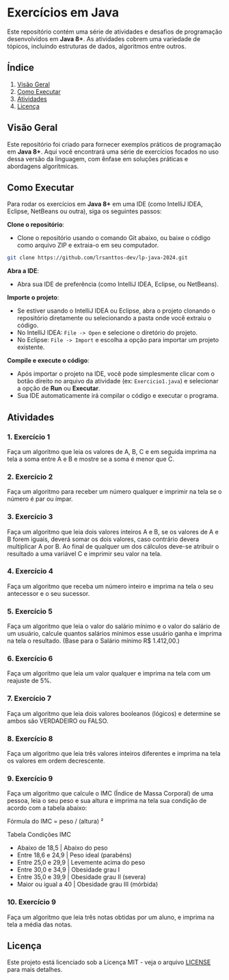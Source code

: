 # Exercícios em Java

Este repositório contém uma série de atividades e desafios de programação desenvolvidos em **Java 8+**. As atividades cobrem uma variedade de tópicos, incluindo estruturas de dados, algoritmos entre outros.

## Índice
1. [Visão Geral](#visão-geral)
2. [Como Executar](#como-executar)
3. [Atividades](#atividades)
5. [Licença](#licença)

## Visão Geral
Este repositório foi criado para fornecer exemplos práticos de programação em **Java 8+**. Aqui você encontrará uma série de exercícios focados no uso dessa versão da linguagem, com ênfase em soluções práticas e abordagens algorítmicas.

## Como Executar
Para rodar os exercícios em **Java 8+** em uma IDE (como IntelliJ IDEA, Eclipse, NetBeans ou outra), siga os seguintes passos:

**Clone o repositório**:

- Clone o repositório usando o comando Git abaixo, ou baixe o código como arquivo ZIP e extraia-o em seu computador.
```bash
git clone https://github.com/lrsanttos-dev/lp-java-2024.git
```

**Abra a IDE**:

- Abra sua IDE de preferência (como IntelliJ IDEA, Eclipse, ou NetBeans).

**Importe o projeto**:

- Se estiver usando o IntelliJ IDEA ou Eclipse, abra o projeto clonando o repositório diretamente ou selecionando a pasta onde você extraiu o código.
- No IntelliJ IDEA: `File -> Open` e selecione o diretório do projeto.
- No Eclipse: `File -> Import` e escolha a opção para importar um projeto existente.

**Compile e execute o código**:

- Após importar o projeto na IDE, você pode simplesmente clicar com o botão direito no arquivo da atividade (ex: `Exercicio1.java`) e selecionar a opção de **Run** ou **Executar**.
- Sua IDE automaticamente irá compilar o código e executar o programa.

## Atividades
### 1. Exercício 1
Faça um algoritmo que leia os valores de A, B, C e em seguida imprima na tela a soma entre A e B e mostre se a soma é menor que C.

### 2. Exercício 2
Faça um algoritmo para receber um número qualquer e imprimir na tela se o número é par ou ímpar.

### 3. Exercício 3

Faça um algoritmo que leia dois valores inteiros A e B, se os valores de A e B forem iguais, deverá somar os dois valores, caso contrário devera multiplicar A por B. Ao final de qualquer um dos cálculos deve-se atribuir o resultado a uma variável C e imprimir seu valor na tela.

### 4. Exercício 4

Faça um algoritmo que receba um número inteiro e imprima na tela o seu antecessor e o seu sucessor.

### 5. Exercício 5

 Faça um algoritmo que leia o valor do salário mínimo e o valor do salário de um usuário, calcule quantos salários mínimos esse usuário ganha e imprima na tela o resultado. (Base para o Salário mínimo R$ 1.412,00.)

### 6. Exercício 6

Faça um algoritmo que leia um valor qualquer e imprima na tela com um reajuste de 5%.

### 7. Exercício 7

Faça um algoritmo que leia dois valores booleanos (lógicos) e determine se ambos são VERDADEIRO ou FALSO.

### 8. Exercício 8

Faça um algoritmo que leia três valores inteiros diferentes e imprima na tela os valores em ordem decrescente.

### 9. Exercício 9

Faça um algoritmo que calcule o IMC (Índice de Massa Corporal) de uma pessoa, leia o seu peso e sua altura e imprima na tela sua condição de acordo com a tabela abaixo:

Fórmula do IMC = peso / (altura) ²

Tabela Condições IMC 

-  Abaixo de 18,5  | Abaixo do peso     
-  Entre 18,6 e 24,9 | Peso ideal (parabéns) 
-  Entre 25,0 e 29,9 | Levemente acima do peso
-  Entre 30,0 e 34,9 | Obesidade grau I 
-  Entre 35,0 e 39,9 | Obesidade grau II (severa)
-  Maior ou igual a 40 | Obesidade grau III (mórbida)

### 10. Exercício 9

Faça um algoritmo que leia três notas obtidas por um aluno, e imprima na tela a média das notas.

## Licença

Este projeto está licenciado sob a Licença MIT - veja o arquivo [LICENSE](./LICENSE) para mais detalhes.
